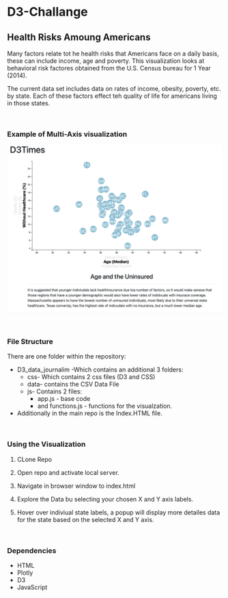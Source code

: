 # D3-Challange
<h2>Health Risks Amoung Americans</h2>

Many factors relate tot he health risks that Americans face on a daily basis, these can include income, age and poverty. This visualization looks at behavioral risk factores obtained from the U.S. Census bureau for 1 Year (2014).

The current data set includes data on rates of income, obesity, poverty, etc. by state. Each of these factors effect teh quality of life for americans living in those states. 

<br>
<h3>Example of Multi-Axis visualization</h3>

!["Example Visualization"](https://github.com/timsamson/D3-Challange/blob/main/D3_data_journalism/data/images/visual_example.png)

<br>
<h3>File Structure</h3>
<p>There are one folder within the repository:
<ul><li>D3_data_journalim -Which contains an additional 3 folders: <ul><li>css- Which contains 2 css files (D3 and CSS)</li>
<li>data- contains the CSV Data File</li>
<li>js- Contains 2 files: <ul><li>app.js - base code</li><li>and functions.js - functions for the visualzation.</li></ul></li>
</ul>
</li>
<li>Additionally in the main repo is the Index.HTML file.</li></ul>
</p>
<br>
<h3>Using the Visualization</h3>
<ol><li><p>CLone Repo</a></p></li>
<li><p>Open repo and activate local server.
</p></li>
<li><p>Navigate in browser window to index.html</p></li>
<li><p>Explore the Data bu selecting your chosen X and Y axis labels.</p></li>
<li><p>Hover over indiviual state labels, a popup will display more detailes data for the state based on the selected X and Y axis.</p></li></ol>
<br>

<h3>Dependencies</h3>
 <ul>
<li>HTML</li>
<li>Plotly</li>
<li>D3</li>
<li>JavaScript</li>
</ul>